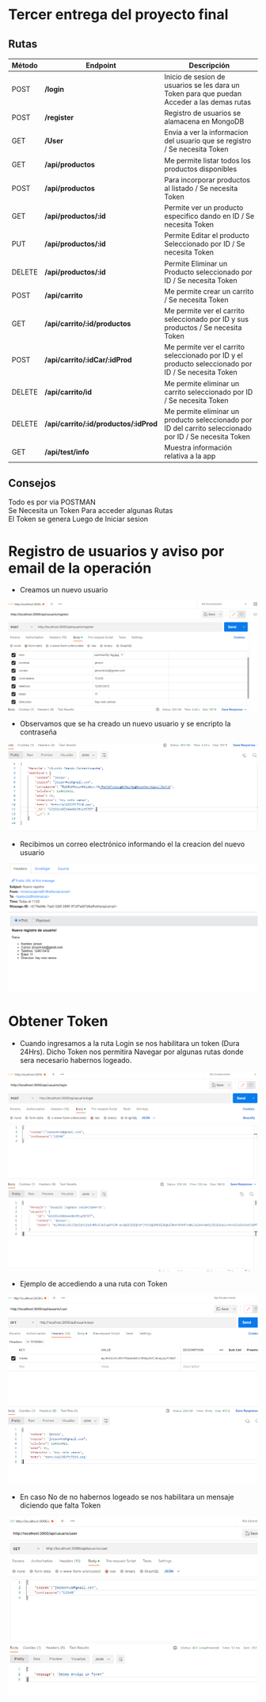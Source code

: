 # Tercer entrega del proyecto final
## Rutas

| Método | Endpoint                | Descripción                                                                                                                                                                                                                 |
| ------ | ----------------------- | --------------------------------------------------------------------------------------------------------------------------------------------------------------------------------------------------------------------------- |
| POST    | **/login**     | Inicio de sesion de usuarios se les dara un Token para que puedan Acceder a las demas rutas                                                                                                                                                                         |
| POST    | **/register**     | Registro de usuarios se alamacena en MongoDB |
| GET    | **/User**     | Envia a ver la informacion del usuario que se registro / Se necesita Token                                                                                                                                                                          |
| GET    | **/api/productos**     | Me permite listar todos los productos disponibles                                                                                                                                                                           |
| POST   | **/api/productos**     | Para incorporar productos al listado / Se necesita Token                                                                                                                                                                                         |
| GET    | **/api/productos/:id** | Permite ver un producto especifico dando en ID / Se necesita Token                                                                                                                                                           |
| PUT    | **/api/productos/:id**     | Permite Editar el producto Seleccionado por ID / Se necesita Token  |
| DELETE    | **/api/productos/:id**     | Permite Eliminar un Producto seleccionado por ID / Se necesita Token |
| POST    | **/api/carrito**     | Me permite crear un carrito / Se necesita Token |
| GET    | **/api/carrito/:id/productos**     | Me permite ver el carrito seleccionado por ID y sus productos / Se necesita Token |
| POST    | **/api/carrito/:idCar/:idProd**        | Me permite ver el carrito seleccionado por ID y el producto seleccionado por ID / Se necesita Token|
| DELETE    | **/api/carrito/id**        |Me permite eliminar un carrito seleccionado por ID / Se necesita Token|
| DELETE    | **/api/carrito/:id/productos/:idProd**        |Me permite eliminar un producto seleccionado por ID  del carrito seleccionado por ID / Se necesita Token|
| GET    | **/api/test/info**        | Muestra información relativa a la app |


## Consejos
Todo es por via POSTMAN <br>
Se Necesita un Token Para acceder algunas Rutas <br>
El Token se genera Luego de Iniciar sesion


# Registro de usuarios y aviso por email de la operación

- Creamos un nuevo usuario

<img src="img\Creacion.png"/>

- Observamos que se ha creado un nuevo usuario y se encripto la contraseña

<img src="img\Registro.png"/>

- Recibimos un correo electrónico informando el la creacion del nuevo usuario

<img src="img\Correo.png"/>

# Obtener Token

- Cuando ingresamos a la ruta Login se nos habilitara un token (Dura 24Hrs).
    Dicho Token nos permitira Navegar por algunas rutas donde sera necesario habernos logeado.

<img src="img\login.png"/>

- Ejemplo de accediendo a una ruta con Token

<img src="img\User.png"/>

- En caso No de no habernos logeado se nos habilitara un mensaje diciendo que falta Token

<img src="img\Token.png"/>
